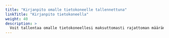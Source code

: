 ```yaml
---
title: "Kirjanpito omalle tietokoneelle tallennettuna"
linkTitle: "Kirjanpito tietokoneella"
weight: 40
description: >
  Voit tallentaa omalle tietokoneellesi maksuttomasti rajattoman määrän kirjanpitoja. Sinun pitää huolehtia itse näiden kirjanpitojen varmuuskopioinnista, eivätkä aivan kaikki ominaisuudet ole käytetävissä paikallisissa kirjanpidoissa.
---
```

